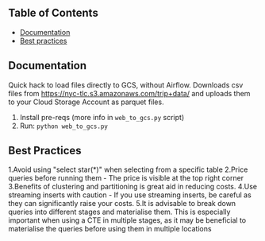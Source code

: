 
## Table of Contents  
- [Documentation](#Documentation)    
- [Best practices](#Best-Practices)   

## Documentation 
 Quick hack to load files directly to GCS, without Airflow. Downloads csv files from https://nyc-tlc.s3.amazonaws.com/trip+data/ and uploads them to your Cloud Storage Account as parquet files.

1. Install pre-reqs (more info in `web_to_gcs.py` script)
2. Run: `python web_to_gcs.py`

## Best Practices
1.Avoid using "select star(*)" when selecting from a specific table
2.Price queries before running them - The price is visible at the top right corner
3.Benefits of clustering and partitioning is great aid in reducing costs.
4.Use streaming inserts with caution - If you use streaming inserts, be careful as they can significantly raise your costs.
5.It is advisable to break down queries into different stages and materialise them. This is especially important when using a CTE in multiple stages, as it may be beneficial to materialise the queries before using them in multiple locations

